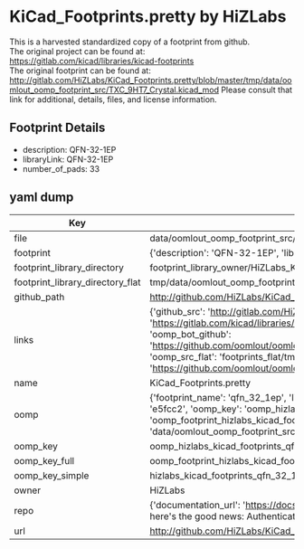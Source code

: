 # KiCad_Footprints.pretty by HiZLabs  
This is a harvested standardized copy of a footprint from github.  
The original project can be found at:  
https://gitlab.com/kicad/libraries/kicad-footprints  
The original footprint can be found at:
http://gitlab.com/HiZLabs/KiCad_Footprints.pretty/blob/master/tmp/data/oomlout_oomp_footprint_src/TXC_9HT7_Crystal.kicad_mod
Please consult that link for additional, details, files, and license information.  
## Footprint Details
* description: QFN-32-1EP  
* libraryLink: QFN-32-1EP  
* number_of_pads: 33  
## yaml dump  
| Key | Value |  
| --- | --- |  
| file | data/oomlout_oomp_footprint_src/KiCad_Footprints.pretty/QFN-32-1EP.kicad_mod |  
| footprint | {'description': 'QFN-32-1EP', 'libraryLink': 'QFN-32-1EP', 'number_of_pads': 33} |  
| footprint_library_directory | footprint_library_owner/HiZLabs_KiCad_Footprints.pretty |  
| footprint_library_directory_flat | tmp/data/oomlout_oomp_footprint_src/footprints_flat/hizlabs_kicad_footprints_qfn_32_1ep/working |  
| github_path | http://github.com/HiZLabs/KiCad_Footprints.pretty/blob/master/tmp/data/oomlout_oomp_footprint_src/QFN-32-1EP.kicad_mod |  
| links | {'github_src': 'http://gitlab.com/HiZLabs/KiCad_Footprints.pretty/blob/master/tmp/data/oomlout_oomp_footprint_src/TXC_9HT7_Crystal.kicad_mod', 'github_src_repo': 'https://gitlab.com/kicad/libraries/kicad-footprints', 'oomp_bot': 'tmp/data/oomlout_oomp_footprint_src/footprints/hizlabs_kicad_footprints_qfn_32_1ep/working', 'oomp_bot_github': 'https://github.com/oomlout/oomlout_oomp_footprint_bot/tree/main/tmp/data/oomlout_oomp_footprint_src/footprints/hizlabs_kicad_footprints_qfn_32_1ep/working', 'oomp_src_flat': 'footprints_flat/tmp/data/oomlout_oomp_footprint_src/footprints_flat/hizlabs_kicad_footprints_qfn_32_1ep/working', 'oomp_src_flat_github': 'https://github.com/oomlout/oomlout_oomp_footprint_src/tree/main/tmp/data/oomlout_oomp_footprint_src/footprints_flat/hizlabs_kicad_footprints_qfn_32_1ep/working'} |  
| name | KiCad_Footprints.pretty |  
| oomp | {'footprint_name': 'qfn_32_1ep', 'library_name': 'kicad_footprints', 'md5': 'e5fcc270da854f0a6df18bd94efefe1d', 'md5_10': 'e5fcc270da', 'md5_5': 'e5fcc', 'md5_6': 'e5fcc2', 'oomp_key': 'oomp_hizlabs_kicad_footprints_qfn_32_1ep', 'oomp_key_extra': 'oomp_footprint_hizlabs_kicad_footprints_qfn_32_1ep', 'oomp_key_full': 'oomp_footprint_hizlabs_kicad_footprints_qfn_32_1ep_e5fcc2', 'oomp_key_simple': 'hizlabs_kicad_footprints_qfn_32_1ep', 'original_filename': 'data/oomlout_oomp_footprint_src/KiCad_Footprints.pretty/QFN-32-1EP.kicad_mod', 'owner_name': 'hizlabs'} |  
| oomp_key | oomp_hizlabs_kicad_footprints_qfn_32_1ep |  
| oomp_key_full | oomp_footprint_hizlabs_kicad_footprints_qfn_32_1ep |  
| oomp_key_simple | hizlabs_kicad_footprints_qfn_32_1ep |  
| owner | HiZLabs |  
| repo | {'documentation_url': 'https://docs.github.com/rest/overview/resources-in-the-rest-api#rate-limiting', 'message': "API rate limit exceeded for 84.66.142.224. (But here's the good news: Authenticated requests get a higher rate limit. Check out the documentation for more details.)"} |  
| url | http://github.com/HiZLabs/KiCad_Footprints.pretty |  


